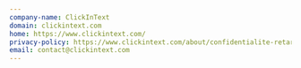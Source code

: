 ```yaml
---
company-name: ClickInText
domain: clickintext.com
home: https://www.clickintext.com/
privacy-policy: https://www.clickintext.com/about/confidentialite-retargeting.php
email: contact@clickintext.com
---
```




